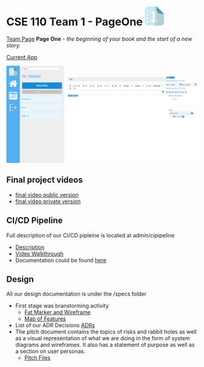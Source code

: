 # CSE 110 Team 1 - PageOne <img src="admin/branding/logo.png" width="50">

[Team Page](admin/team.md)
**Page One** - *the beginning of your book and the start of a new story.* 

[Current App](https://cse110-w21-group1.github.io/cse110-w21-group1/source/login.html)

![BulletJournal](https://github.com/cse110-w21-group1/cse110-w21-group1/blob/main/admin/misc/LandingPage.png)

## Final project videos
- [final video public version]()
- [final video private version]()

## CI/CD Pipeline

Full description of our CI/CD pipleine is located at admin/cipipeline
- [Description](https://github.com/cse110-w21-group1/cse110-w21-group1/blob/development/admin/cipipeline/phase1.md)
- [Video Walkthrough](https://www.youtube.com/watch?v=wvAZC1AsWd8)
- Documentation could be found [here]()

## Design

All our design documentation is under the /specs folder
- First stage was branstorming activity
    - [Fat Marker and Wireframe](https://github.com/cse110-w21-group1/cse110-w21-group1/blob/main/specs/brainstorm/basic-fatmarker-and-wireframes.png)
    - [Map of Features](https://github.com/cse110-w21-group1/cse110-w21-group1/blob/main/specs/brainstorm/features.png)
- List of our ADR Decisions [ADRs](https://github.com/cse110-w21-group1/cse110-w21-group1/tree/main/specs/adr)
- The pitch document contains the topics of risks and rabbit holes as well as a visual representation of what we are doing in the form of system diagrams and wireframes. It also has a statement of purpose as well as a section on user personas.
    - [Pitch Files](https://github.com/cse110-w21-group1/cse110-w21-group1/tree/main/specs/pitch)



